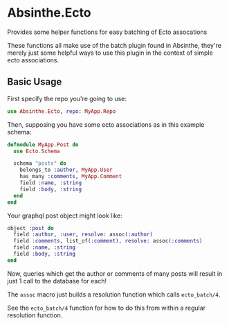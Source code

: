 # Absinthe.Ecto

Provides some helper functions for easy batching of Ecto assocations

These functions all make use of the batch plugin found in Absinthe, they're
merely just some helpful ways to use this plugin in the context of simple ecto
associations.

## Basic Usage
First specify the repo you're going to use:

```elixir
use Absinthe.Ecto, repo: MyApp.Repo
```

Then, supposing you have some ecto associations as in this example schema:
```elixir
defmodule MyApp.Post do
  use Ecto.Schema

  schema "posts" do
    belongs_to :author, MyApp.User
    has_many :comments, MyApp.Comment
    field :name, :string
    field :body, :string
  end
end
```

Your graphql post object might look like:
```elixir
object :post do
  field :author, :user, resolve: assoc(:author)
  field :comments, list_of(:comment), resolve: assoc(:comments)
  field :name, :string
  field :body, :string
end
```

Now, queries which get the author or comments of many posts will result in
just 1 call to the database for each!

The `assoc` macro just builds a resolution function which calls `ecto_batch/4`.

See the `ecto_batch/4` function for how to do this from within a regular
resolution function.
